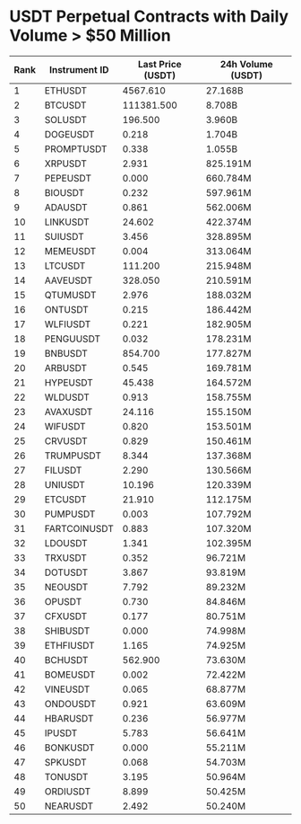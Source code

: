 # USDT Perpetual Contracts with Daily Volume > $50 Million

| Rank | Instrument ID | Last Price (USDT) | 24h Volume (USDT) |
|------|---------------|-------------------|-------------------|
| 1 | ETHUSDT | 4567.610 | 27.168B |
| 2 | BTCUSDT | 111381.500 | 8.708B |
| 3 | SOLUSDT | 196.500 | 3.960B |
| 4 | DOGEUSDT | 0.218 | 1.704B |
| 5 | PROMPTUSDT | 0.338 | 1.055B |
| 6 | XRPUSDT | 2.931 | 825.191M |
| 7 | PEPEUSDT | 0.000 | 660.784M |
| 8 | BIOUSDT | 0.232 | 597.961M |
| 9 | ADAUSDT | 0.861 | 562.006M |
| 10 | LINKUSDT | 24.602 | 422.374M |
| 11 | SUIUSDT | 3.456 | 328.895M |
| 12 | MEMEUSDT | 0.004 | 313.064M |
| 13 | LTCUSDT | 111.200 | 215.948M |
| 14 | AAVEUSDT | 328.050 | 210.591M |
| 15 | QTUMUSDT | 2.976 | 188.032M |
| 16 | ONTUSDT | 0.215 | 186.442M |
| 17 | WLFIUSDT | 0.221 | 182.905M |
| 18 | PENGUUSDT | 0.032 | 178.231M |
| 19 | BNBUSDT | 854.700 | 177.827M |
| 20 | ARBUSDT | 0.545 | 169.781M |
| 21 | HYPEUSDT | 45.438 | 164.572M |
| 22 | WLDUSDT | 0.913 | 158.755M |
| 23 | AVAXUSDT | 24.116 | 155.150M |
| 24 | WIFUSDT | 0.820 | 153.501M |
| 25 | CRVUSDT | 0.829 | 150.461M |
| 26 | TRUMPUSDT | 8.344 | 137.368M |
| 27 | FILUSDT | 2.290 | 130.566M |
| 28 | UNIUSDT | 10.196 | 120.339M |
| 29 | ETCUSDT | 21.910 | 112.175M |
| 30 | PUMPUSDT | 0.003 | 107.792M |
| 31 | FARTCOINUSDT | 0.883 | 107.320M |
| 32 | LDOUSDT | 1.341 | 102.395M |
| 33 | TRXUSDT | 0.352 | 96.721M |
| 34 | DOTUSDT | 3.867 | 93.819M |
| 35 | NEOUSDT | 7.792 | 89.232M |
| 36 | OPUSDT | 0.730 | 84.846M |
| 37 | CFXUSDT | 0.177 | 80.751M |
| 38 | SHIBUSDT | 0.000 | 74.998M |
| 39 | ETHFIUSDT | 1.165 | 74.925M |
| 40 | BCHUSDT | 562.900 | 73.630M |
| 41 | BOMEUSDT | 0.002 | 72.422M |
| 42 | VINEUSDT | 0.065 | 68.877M |
| 43 | ONDOUSDT | 0.921 | 63.609M |
| 44 | HBARUSDT | 0.236 | 56.977M |
| 45 | IPUSDT | 5.783 | 56.641M |
| 46 | BONKUSDT | 0.000 | 55.211M |
| 47 | SPKUSDT | 0.068 | 54.703M |
| 48 | TONUSDT | 3.195 | 50.964M |
| 49 | ORDIUSDT | 8.899 | 50.425M |
| 50 | NEARUSDT | 2.492 | 50.240M |

